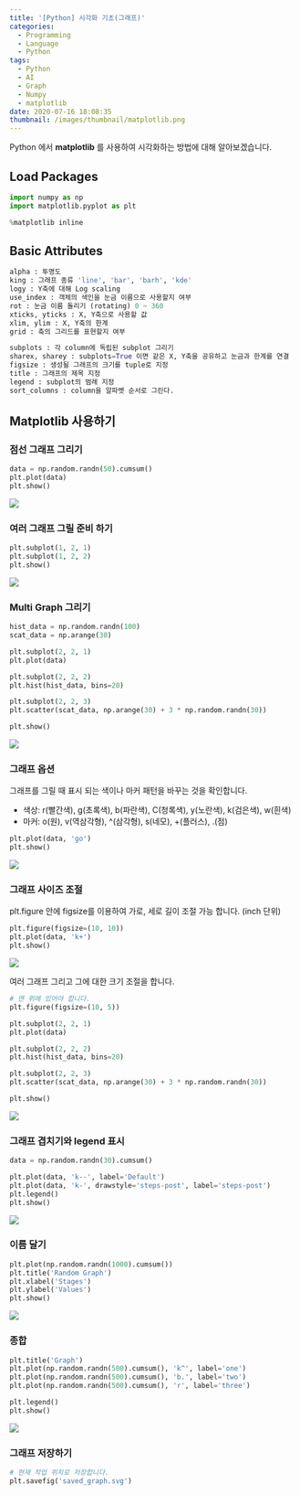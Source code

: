 ```yaml
---
title: '[Python] 시각화 기초(그래프)'
categories:
  - Programming
  - Language
  - Python
tags:
  - Python
  - AI
  - Graph
  - Numpy
  - matplotlib
date: 2020-07-16 18:08:35
thumbnail: /images/thumbnail/matplotlib.png
---
```


Python 에서 **matplotlib** 를 사용하여 시각화하는 방법에 대해 알아보겠습니다.

## Load Packages

```python
import numpy as np
import matplotlib.pyplot as plt

%matplotlib inline
```

## Basic Attributes

```python
alpha : 투명도
king : 그래프 종류 'line', 'bar', 'barh', 'kde'
logy : Y축에 대해 Log scaling
use_index : 객체의 색인을 눈금 이름으로 사용할지 여부
rot : 눈금 이름 돌리기 (rotating) 0 ~ 360
xticks, yticks : X, Y축으로 사용할 값
xlim, ylim : X, Y축의 한계
grid : 축의 그리드를 표현할지 여부

subplots : 각 column에 독립된 subplot 그리기
sharex, sharey : subplots=True 이면 같은 X, Y축을 공유하고 눈금과 한계를 연결
figsize : 생성될 그래프의 크기를 tuple로 지정
title : 그래프의 제목 지정
legend : subplot의 범례 지정
sort_columns : column을 알파벳 순서로 그린다.
```

## Matplotlib 사용하기

### 점선 그래프 그리기

```python
data = np.random.randn(50).cumsum()
plt.plot(data)
plt.show()
```

![](/images/ai/graph/1.png)

### 여러 그래프 그릴 준비 하기

```python
plt.subplot(1, 2, 1)
plt.subplot(1, 2, 2)
plt.show()
```

![](/images/ai/graph/2.png)

### Multi Graph 그리기

```python
hist_data = np.random.randn(100)
scat_data = np.arange(30)

plt.subplot(2, 2, 1)
plt.plot(data)

plt.subplot(2, 2, 2)
plt.hist(hist_data, bins=20)

plt.subplot(2, 2, 3)
plt.scatter(scat_data, np.arange(30) + 3 * np.random.randn(30))

plt.show()
```

![](/images/ai/graph/3.png)

### 그래프 옵션

그래프를 그릴 때 표시 되는 색이나 마커 패턴을 바꾸는 것을 확인합니다.

- 색상: r(빨간색), g(초록색), b(파란색), C(청록색), y(노란색), k(검은색), w(흰색)
- 마커: o(원), v(역삼각형), ^(삼각형), s(네모), +(플러스), .(점)

```python
plt.plot(data, 'go')
plt.show()
```

![](/images/ai/graph/4.png)

### 그래프 사이즈 조절

plt.figure 안에 figsize를 이용하여 가로, 세로 길이 조절 가능 합니다. (inch 단위)

```python
plt.figure(figsize=(10, 10))
plt.plot(data, 'k+')
plt.show()
```

![](/images/ai/graph/5.png)

여러 그래프 그리고 그에 대한 크기 조절을 합니다.

```python
# 맨 위에 있어야 합니다.
plt.figure(figsize=(10, 5))

plt.subplot(2, 2, 1)
plt.plot(data)

plt.subplot(2, 2, 2)
plt.hist(hist_data, bins=20)

plt.subplot(2, 2, 3)
plt.scatter(scat_data, np.arange(30) + 3 * np.random.randn(30))

plt.show()
```

![](/images/ai/graph/6.png)

### 그래프 겹치기와 legend 표시

```python
data = np.random.randn(30).cumsum()

plt.plot(data, 'k--', label='Default')
plt.plot(data, 'k-', drawstyle='steps-post', label='steps-post')
plt.legend()
plt.show()
```

![](/images/ai/graph/7.png)

### 이름 달기

```python
plt.plot(np.random.randn(1000).cumsum())
plt.title('Random Graph')
plt.xlabel('Stages')
plt.ylabel('Values')
plt.show()
```

![](/images/ai/graph/8.png)

### 종합

```python
plt.title('Graph')
plt.plot(np.random.randn(500).cumsum(), 'k^', label='one')
plt.plot(np.random.randn(500).cumsum(), 'b.', label='two')
plt.plot(np.random.randn(500).cumsum(), 'r', label='three')

plt.legend()
plt.show()
```

![](/images/ai/graph/9.png)

### 그래프 저장하기

```python
# 현재 작업 위치로 저장합니다.
plt.savefig('saved_graph.svg')
```
